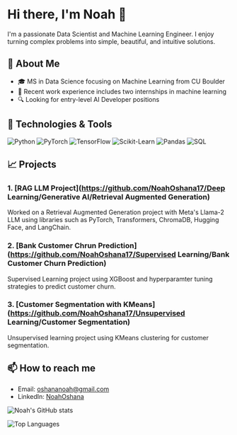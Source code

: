 # Hi there, I'm Noah 👋

I'm a passionate Data Scientist and Machine Learning Engineer. I enjoy turning complex problems into simple, beautiful, and intuitive solutions.

## 🚀 About Me
- 🎓 MS in Data Science focusing on Machine Learning from CU Boulder
- 💼 Recent work experience includes two internships in machine learning
- 🔍 Looking for entry-level AI Developer positions

## 🔧 Technologies & Tools
![Python](https://img.shields.io/badge/-Python-3776AB?style=flat-square&logo=python&logoColor=white)
![PyTorch](https://img.shields.io/badge/-PyTorch-EE4C2C?style=flat-square&logo=pytorch&logoColor=white)
![TensorFlow](https://img.shields.io/badge/-TensorFlow-FF6F00?style=flat-square&logo=tensorflow&logoColor=white)
![Scikit-Learn](https://img.shields.io/badge/-Scikit_Learn-F7931E?style=flat-square&logo=scikit-learn&logoColor=white)
![Pandas](https://img.shields.io/badge/-Pandas-150458?style=flat-square&logo=pandas&logoColor=white)
![SQL](https://img.shields.io/badge/-SQL-4479A1?style=flat-square&logo=sql&logoColor=white)


## 📈 Projects
### 1. [RAG LLM Project](https://github.com/NoahOshana17/Deep Learning/Generative AI/Retrieval Augmented Generation)
Worked on a Retrieval Augmented Generation project with Meta's Llama-2 LLM using libraries such as PyTorch, Transformers, ChromaDB, Hugging Face, and LangChain.

### 2. [Bank Customer Chrun Prediction](https://github.com/NoahOshana17/Supervised Learning/Bank Customer Churn Prediction)
Supervised Learning project using XGBoost and hyperparamter tuning strategies to predict customer churn.

### 3. [Customer Segmentation with KMeans](https://github.com/NoahOshana17/Unsupervised Learning/Customer Segmentation)
Unsupervised learning project using KMeans clustering for customer segmentation.

## 📫 How to reach me
- Email: [oshananoah@gmail.com](mailto:oshananoah@gmail.com)
- LinkedIn: [NoahOshana](https://www.linkedin.com/in/noahoshana)

![Noah's GitHub stats](https://github-readme-stats.vercel.app/api?username=NoahOshana17&show_icons=true&theme=radical)

![Top Languages](https://github-readme-stats.vercel.app/api/top-langs/?username=NoahOshana17&layout=compact&theme=radical)
